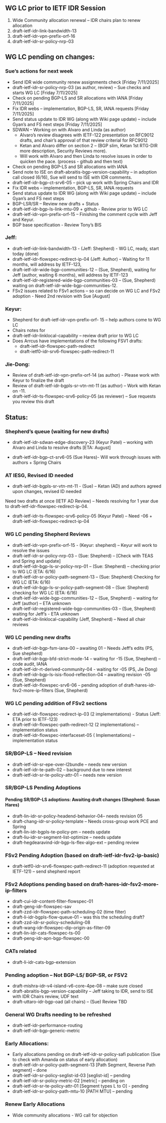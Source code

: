 WG LC prior to IETF IDR Session   
------------------------------------------------

1. Wide Community allocation renewal – IDR chairs plan to renew allocation
2. draft-ietf-idr-link-bandwidth-13
3. draft-ietf-idr-vpn-prefix-orf-16
4. draft-ietf-idr-sr-policy-nrp-03

WG LC pending on changes:
-------------------------------------------

### Sue’s actions for next week    

* Send IDR wide community renew assignments check  [Friday 7/11/2025]
* draft-ietf-idr-sr-policy-nrp-03 (as author, review) – Sue checks and starts WG LC [Friday 7/11/2025]
* Check on pending BGP-LS and SR allocations with IANA [Friday 7/11/2025]
* Fix IDR webs – implementation, BGP-LS, SR, IANA requests [Friday 7/11/2025]
* Send status update to IDR WG (along with Wiki page update) – include Gyan’s and FS next steps  [Friday 7/11/2025]
* SDWAN – Working on with Alvaro and Linda (as author)  
	* Alvaro’s review disagrees with IETF-122 presentation on RFC9012 drafts, and chair’s approval of that review criterial for RFC9012
	* Ketan and Alvaro differ on section 2 – (BGP slim, Ketan 1st RTG-DIR more description, Security Reviews more).    
	* Will work with Alvaro and then Linda to resolve issues in order to quicken the pace.  (process -  github and then text) 
* Check on pending BGP-LS and SR allocations with IANA
* Send note to ISE on draft-abraitis-bgp-version-capability – in adoption call closed (6/16), Sue will send to ISE with IDR comments.   
* draft-ietf-idr-bgp-ct-srv6-05 – pick up work with Spring Chairs and IDR  
* Fix IDR webs – implementation, BGP-LS, SR, IANA requests
* Send status update to IDR WG (along with Wiki page update) – include Gyan’s and FS next steps  
* BGP-LSR/SR – Review new drafts   + Status
* draft-ietf-idr-bgp-ls-link-mtu-09 + github -   Review prior to WG LC  
* draft-ietf-idr-vpn-prefix-orf-15 –  Finishing the comment cycle with Jeff and Keyur.   
* BGP base specification  - Review Tony’s BIS       

 ### Jeff:

* draft-ietf-idr-link-bandwidth-13 -  (Jeff: Shepherd)  -  WG LC, ready, start today (done)
* draft-ietf-idr-flowspec-redirect-ip-04 (Jeff: Author) – Waiting for 11 months, will address by IETF-123, 
* draft-ietf-idr-wide-bgp-communities-12 – (Sue, Shepherd), waiting for Jeff (author, waiting 6 months), will address by IETF-123   
* draft-ietf-idr-registered-wide-bgp-communities-03 – (Sue, Shepherd) waiting on draft-ietf-idr-wide-bgp-communities-12.
* FSv2 issues related to FSv1 actions – so can decide on WG LC and FSv2 adoption  - Need 2nd revision with Sue [August]

 

### Keyur:

* Shepherd for draft-ietf-idr-vpn-prefix-orf- 15 – help authors come to WG LC
* Chairs notes for
* draft-ietf-idr-linklocal-capability – review draft prior to WG LC
* Does Arrcus have implementations of the following FSV1 drafts:
	* draft-ietf-idr-flowspec-path-redirect
	* draft-ietf0-idr-srv6-flowspec-path-redirect-11  

 ### Jie-Dong:

* Review of draft-ietf-idr-vpn-prefix-orf-14 (as author)  - Please work with Keyur to finalize the draft
* Review of draft-ietf-idr-bgpls-sr-vtn-mt-11 (as author) –  Work with Ketan on -11.
* draft-ietf-idr-ts-flowspec-srv6-policy-05 (as reviewer) – Sue requests you review this draft 

 Status:
 -------

### Shepherd’s queue (waiting for new drafts)

* draft-ietf-idr-sdwan-edge-discovery-23 (Keyur Patel)  –  working with Alvaro and Linda to resolve drafts [ETA: August]

* draft-ietf-idr-bgp-ct-srv6-05  (Sue Hares)-  Will work through issues with authors + Spring Chairs

### AT IESG, Revised ID needed

* draft-ietf-idr-bgpls-sr-vtn-mt-11 - (Sue) – Ketan (AD) and authors agreed upon changes, revised ID needed

Need two drafts at once (IETF AD Review) –  Needs resolving for 1 year due to draft-ietf-idr-flowspec-redirect-ip-04.
* draft-ietf-idr-ts-flowspec-srv6-policy-05 (Keyur Patel) – Need -06 + draft-ietf-idr-flowspec-redirect-ip-04

### WG LC pending Shepherd Reviews  

* draft-ietf-idr-vpn-prefix-orf-15 - (Keyur: shepherd) – Keyur will work to resolve the issues
* draft-ietf-idr-sr-policy-nrp-03 –  (Sue: Shepherd) – [Check with TEAS and Spring and update] 
* draft-ietf-idr-bgp-ls-sr-policy-nrp-01 – (Sue: Shepherd) – checking prior to WG LC (ETA: 6/16)
* draft-ietf-idr-sr-policy-path-segment-13 –  (Sue: Shepherd) Checking for WG LC  (ETA: 6/16)
* draft-ietf-idr-bgp-ls-sr-policy-path-segment-08 – (Sue: Shepherd) checking for WG LC (ETA: 6/16)
* draft-ietf-idr-wide-bgp-communities-12 – (Sue, Shepherd) – waiting for Jeff (author) – ETA unknown  
* draft-ietf-idr-registered-wide-bgp-communities-03 – (Sue, Shepherd) waiting for Jeff’s  - ETA unknown
* draft-ietf-idr-linklocal-capability (Jeff, Shepherd) – Need all chair reviews

### WG LC pending new drafts

* draft-ietf-idr-bgp-fsm-iana-00 – awaiting 01 – Needs Jeff’s edits (PS, Sue shepherd)
* draft-ietf-idr-bgp-bfd-strict-mode-14 – waiting for -15 (Sue, Shepherd) – code audit, IANA
* draft-ietf-idr-rt-derived-community-04  - waiting for -05  (PS, Jie Dong)    
* draft-ietf-idr-bgp-ls-isis-flood-reflection-04 – awaiting revision -05 (Sue, Shepherd)
* draft-ietf-idr-flowspec-srv6-06 – pending adoption of draft-hares-idr-fsv2-more-ip-filters (Sue, Shepherd)


### WG LC pending addition of FSv2 sections

* draft-ietf-idr-flowspec-redirect-ip-03 (2 implementations)  -  Status (Jeff: ETA prior to IETF-123)  
* draft-ietf-idr-flowspec-path-redirect-12 (2 implementations) – implementation status
* draft-ietf-idr-flowspec-interfaceset-05 ( Implementations) – implementation status   

 ### SR/BGP-LS – Need revision  

* draft-ietf-idr-sr-epe-over-l2bundle – needs new version
* draft-ietf-idr-te-path-02 – background due to new interest  
* draft-ietf-idr-sr-te-policy-attr-01 – needs new version 

### SR/BGP-LS Pending Adoptions

#### Pending SR/BGP-LS adoptions: Awaiting draft changes (Shepherd: Susan Hares)

* draft-lin-idr-sr-policy-headend-behavior-04– needs revision 05
* draft-chang-idr-sr-policy-template – Needs cross-group work PCE and Spring
* draft-lin-idr-bgpls-te-policy-pm – needs update
* draft-liu-idr-sr-segment-list-optimize – needs update
* draft-hegdearavind-idr-bgp-ls-flex-algo-ext – pending review

### FSv2 Pending Adoption  (based on draft-ietf-idr-fsv2-ip-basic)  

* draft-ietf0-idr-srv6-flowspec-path-redirect-11 (adoption requested at IETF-121) – send shepherd report 

### FSv2 Adoptions pending based on draft-hares-idr-fsv2-more-ip-filters

* draft-cui-idr-content-filter-flowspec-01
* draft-geng-idr-flowspec-sav
* draft-zzd-idr-flowspec-path-scheduling-02 (time filter)
* draft-li-idr-bgpls-flow-queue-01 – was this the scheduling draft?
* draft-zzd-idr-sr-policy-scheduling-08
* draft-wang-idr-flowspec-dip-origin-as-filter-09
* draft-lin-idr-cats-flowspec-ts-00
* draft-peng-idr-apn-bgp-flowspec-00

### CATs related
* draft-li-idr-cats-bgp-extension

### Pending adoption – Not BGP-LS/ BGP-SR, or FSV2

* draft-mishra-idr-v4-island-v6-core-4pe-08 – make sure closed  
* draft-abraitis-bgp-version-capability – Jeff taking to IDR, send to ISE with IDR Chairs review, UDF text  
* draft-uttaro-idr-bgp-oad (all chairs) – (Sue) Review TBD

### General WG Drafts needing to be refreshed
* draft-ietf-idr-performance-routing
* draft-ietf-idr-bgp-generic-metric

### Early Allocations:

* Early allocations pending on draft-ietf-idr-sr-policy-safi publication  (Sue to check with Amanda on status of early allocation)
* draft-ietf-idr-sr-policy-path-segment-13 [Path Segment, Reverse Path segment] –  done
* draft-ietf-idr-sr-policy-seglist-id-03 [seglist-id] –  pending
* draft-ietf-idr-sr-policy-metric-02   [metric] – pending on  
* draft-ietf-idr-sr-te-policy-attr-01 [Segment types L to O]  - pending  
* draft-ietf-idr-sr-policy-path-mtu-10 [PATH MTU] – pending

### Renew Early Allocations

* Wide community allocations  - WG call for objection 